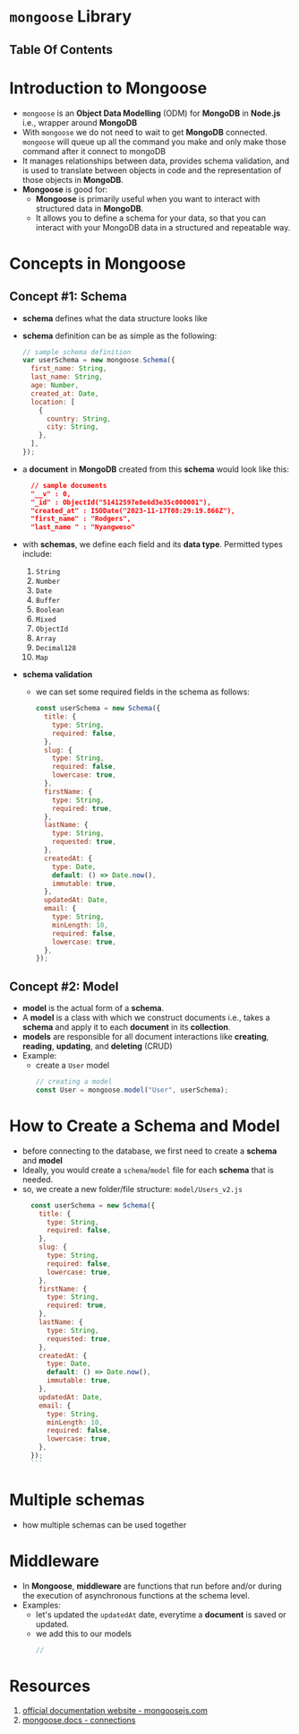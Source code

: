 # `mongoose` Library

## Table Of Contents

# Introduction to Mongoose

- `mongoose` is an **Object Data Modelling** (ODM) for **MongoDB** in **Node.js** i.e., wrapper around **MongoDB**
- With `mongoose` we do not need to wait to get **MongoDB** connected. `mongoose` will queue up all the command you make and only make those command after it connect to mongoDB
- It manages relationships between data, provides schema validation, and is used to translate between objects in code and the representation of those objects in **MongoDB**.
- **Mongoose** is good for:
  - **Mongoose** is primarily useful when you want to interact with structured data in **MongoDB**.
  - It allows you to define a schema for your data, so that you can interact with your MongoDB data in a structured and repeatable way.

# Concepts in Mongoose

## Concept #1: Schema

- **schema** defines what the data structure looks like
- **schema** definition can be as simple as the following:
  ```js
  // sample schema definition
  var userSchema = new mongoose.Schema({
    first_name: String,
    last_name: String,
    age: Number,
    created_at: Date,
    location: [
      {
        country: String,
        city: String,
      },
    ],
  });
  ```
- a **document** in **MongoDB** created from this **schema** would look like this:

  ```json
    // sample documents
    "__v" : 0,
    "_id" : ObjectId("51412597e8e6d3e35c000001"),
    "created_at" : ISODate("2023-11-17T08:29:19.866Z"),
    "first_name" : "Rodgers",
    "last_name " : "Nyangweso"
  ```

- with **schemas**, we define each field and its **data type**. Permitted types include:

  1. `String`
  2. `Number`
  3. `Date`
  4. `Buffer`
  5. `Boolean`
  6. `Mixed`
  7. `ObjectId`
  8. `Array`
  9. `Decimal128`
  10. `Map`

- **schema validation**
  - we can set some required fields in the schema as follows:
    ```js
    const userSchema = new Schema({
      title: {
        type: String,
        required: false,
      },
      slug: {
        type: String,
        required: false,
        lowercase: true,
      },
      firstName: {
        type: String,
        required: true,
      },
      lastName: {
        type: String,
        requested: true,
      },
      createdAt: {
        type: Date,
        default: () => Date.now(),
        immutable: true,
      },
      updatedAt: Date,
      email: {
        type: String,
        minLength: 10,
        required: false,
        lowercase: true,
      },
    });
    ```

## Concept #2: Model

- **model** is the actual form of a **schema**.
- A **model** is a class with which we construct documents i.e., takes a **schema** and apply it to each **document** in its **collection**.
- **models** are responsible for all document interactions like **creating**, **reading**, **updating**, and **deleting** (CRUD)
- Example:
  - create a `User` model
    ```js
    // creating a model
    const User = mongoose.model("User", userSchema);
    ```

# How to Create a Schema and Model

- before connecting to the database, we first need to create a **schema** and **model**
- Ideally, you would create a `schema`/`model` file for each **schema** that is needed.
- so, we create a new folder/file structure: `model/Users_v2.js`
  ````js
    const userSchema = new Schema({
      title: {
        type: String,
        required: false,
      },
      slug: {
        type: String,
        required: false,
        lowercase: true,
      },
      firstName: {
        type: String,
        required: true,
      },
      lastName: {
        type: String,
        requested: true,
      },
      createdAt: {
        type: Date,
        default: () => Date.now(),
        immutable: true,
      },
      updatedAt: Date,
      email: {
        type: String,
        minLength: 10,
        required: false,
        lowercase: true,
      },
    });
    ```
  ````

# Multiple schemas

- how multiple schemas can be used together

# Middleware

- In **Mongoose**, **middleware** are functions that run before and/or during the execution of asynchronous functions at the schema level.
- Examples:
  - let's updated the `updatedAt` date, everytime a **document** is saved or updated.
  - we add this to our models
    ```js
    //
    ```

# Resources

1. [official documentation website - mongoosejs.com](https://mongoosejs.com/)
2. [mongoose.docs - connections](https://mongoosejs.com/docs/connections.html)
